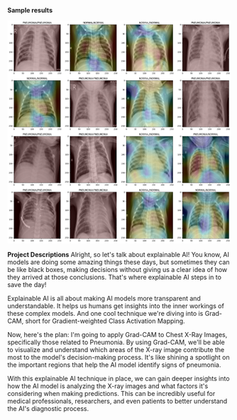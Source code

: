 **Sample results**

![alt](Sample%20results/sample_results.png)

**Project Descriptions**
Alright, so let's talk about explainable AI! You know, AI models are doing some amazing things these days, but sometimes they can be like black boxes, making decisions without giving us a clear idea of how they arrived at those conclusions. That's where explainable AI steps in to save the day!

Explainable AI is all about making AI models more transparent and understandable. It helps us humans get insights into the inner workings of these complex models. And one cool technique we're diving into is Grad-CAM, short for Gradient-weighted Class Activation Mapping.

Now, here's the plan: I'm going to apply Grad-CAM to Chest X-Ray Images, specifically those related to Pneumonia. By using Grad-CAM, we'll be able to visualize and understand which areas of the X-ray image contribute the most to the model's decision-making process. It's like shining a spotlight on the important regions that help the AI model identify signs of pneumonia.

With this explainable AI technique in place, we can gain deeper insights into how the AI model is analyzing the X-ray images and what factors it's considering when making predictions. This can be incredibly useful for medical professionals, researchers, and even patients to better understand the AI's diagnostic process. 
